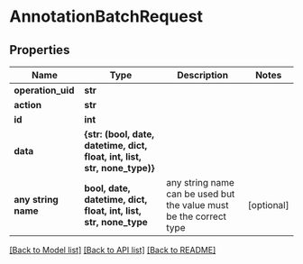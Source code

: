 # AnnotationBatchRequest


## Properties
Name | Type | Description | Notes
------------ | ------------- | ------------- | -------------
**operation_uid** | **str** |  | 
**action** | **str** |  | 
**id** | **int** |  | 
**data** | **{str: (bool, date, datetime, dict, float, int, list, str, none_type)}** |  | 
**any string name** | **bool, date, datetime, dict, float, int, list, str, none_type** | any string name can be used but the value must be the correct type | [optional]

[[Back to Model list]](../README.md#documentation-for-models) [[Back to API list]](../README.md#documentation-for-api-endpoints) [[Back to README]](../README.md)


